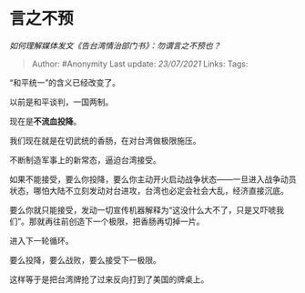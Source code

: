 # 言之不预
*如何理解媒体发文《告台湾情治部门书》：勿谓言之不预也？*

> Author: #Anonymity 
Last update: *23/07/2021* 
Links:
Tags:   

“和平统一”的含义已经改变了。

以前是和平谈判，一国两制。

现在是**不流血投降**。

我们现在就是在切武统的香肠，在对台湾做极限施压。

不断制造军事上的新常态，逼迫台湾接受。

如果不能接受，要么你投降，要么你主动开火启动战争状态——一旦进入战争动员状态，哪怕大陆不立刻发动对台进攻，台湾也必定会社会大乱，经济直接沉底。

要么你就只能接受，发动一切宣传机器解释为“这没什么大不了，只是又吓唬我们”。那就再往前创造下一个极限，把香肠再切掉一片。

进入下一轮循环。

要么投降，要么战败，要么接受下一极限。

这样等于是把台湾牌抢了过来反向打到了美国的牌桌上。

  
